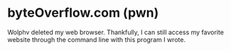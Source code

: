 # byteOverflow.com (pwn)

Wolphv deleted my web browser. Thankfully, I can still access my favorite website through the command line with this program I wrote.